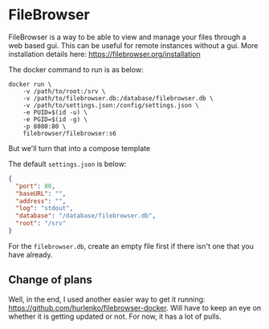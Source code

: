 # FileBrowser

FileBrowser is a way to be able to view and manage your files through a web based gui.
This can be useful for remote instances without a gui.
More installation details here: <https://filebrowser.org/installation>

The docker command to run is as below:

```docker
docker run \
    -v /path/to/root:/srv \
    -v /path/to/filebrowser.db:/database/filebrowser.db \
    -v /path/to/settings.json:/config/settings.json \
    -e PUID=$(id -u) \
    -e PGID=$(id -g) \
    -p 8080:80 \
    filebrowser/filebrowser:s6
```

But we'll turn that into a compose template

The default `settings.json` is below:

```json
{
  "port": 80,
  "baseURL": "",
  "address": "",
  "log": "stdout",
  "database": "/database/filebrowser.db",
  "root": "/srv"
}
```

For the `filebrowser.db`, create an empty file first if there isn't one that you have already.

## Change of plans

Well, in the end, I used another easier way to get it running:
<https://github.com/hurlenko/filebrowser-docker>.
Will have to keep an eye on whether it is getting updated or not.
For now, it has a lot of pulls.
